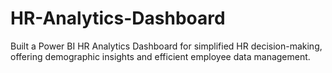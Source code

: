 # HR-Analytics-Dashboard
Built a Power BI HR Analytics Dashboard for simplified HR decision-making, offering demographic insights and efficient employee data management.
